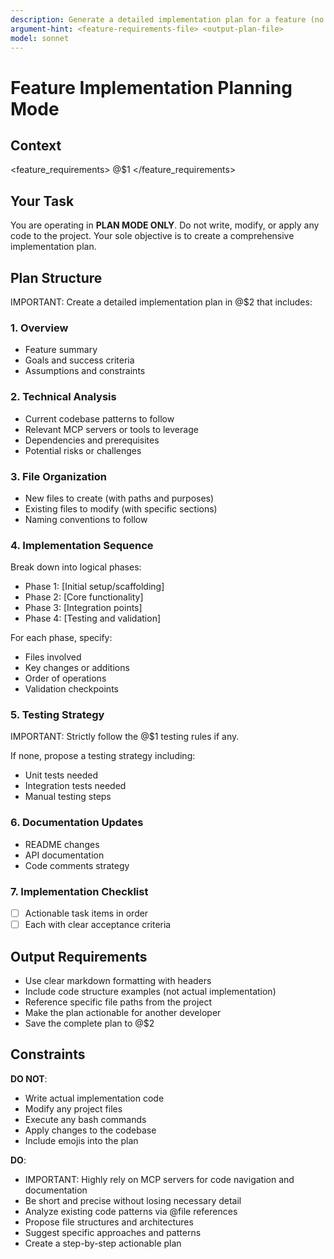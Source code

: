 ```yaml
---
description: Generate a detailed implementation plan for a feature (no code execution)
argument-hint: <feature-requirements-file> <output-plan-file>
model: sonnet
---
```


# Feature Implementation Planning Mode

## Context

<feature_requirements>
@$1
</feature_requirements>

## Your Task

You are operating in **PLAN MODE ONLY**. Do not write, modify, or apply any code to the project. Your sole objective is to create a comprehensive implementation plan.

## Plan Structure

IMPORTANT: Create a detailed implementation plan in @$2 that includes:

### 1. Overview
- Feature summary
- Goals and success criteria
- Assumptions and constraints

### 2. Technical Analysis
- Current codebase patterns to follow
- Relevant MCP servers or tools to leverage
- Dependencies and prerequisites
- Potential risks or challenges

### 3. File Organization
- New files to create (with paths and purposes)
- Existing files to modify (with specific sections)
- Naming conventions to follow

### 4. Implementation Sequence
Break down into logical phases:
- Phase 1: [Initial setup/scaffolding]
- Phase 2: [Core functionality]
- Phase 3: [Integration points]
- Phase 4: [Testing and validation]

For each phase, specify:
- Files involved
- Key changes or additions
- Order of operations
- Validation checkpoints

### 5. Testing Strategy

IMPORTANT: Strictly follow the @$1 testing rules if any.

If none, propose a testing strategy including:
- Unit tests needed
- Integration tests needed
- Manual testing steps

### 6. Documentation Updates
- README changes
- API documentation
- Code comments strategy

### 7. Implementation Checklist
- [ ] Actionable task items in order
- [ ] Each with clear acceptance criteria

## Output Requirements

- Use clear markdown formatting with headers
- Include code structure examples (not actual implementation)
- Reference specific file paths from the project
- Make the plan actionable for another developer
- Save the complete plan to @$2

## Constraints

**DO NOT**:
- Write actual implementation code
- Modify any project files
- Execute any bash commands
- Apply changes to the codebase
- Include emojis into the plan

**DO**:
- IMPORTANT: Highly rely on MCP servers for code navigation and documentation
- Be short and precise without losing necessary detail
- Analyze existing code patterns via @file references
- Propose file structures and architectures
- Suggest specific approaches and patterns
- Create a step-by-step actionable plan

